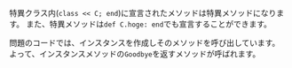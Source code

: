 特異クラス内(`class << C; end`)に宣言されたメソッドは特異メソッドになります。
また、特異メソッドは`def C.hoge: end`でも宣言することができます。

問題のコードでは、インスタンスを作成しそのメソッドを呼び出しています。
よって、インスタンスメソッドの`Goodbye`を返すメソッドが呼ばれます。
